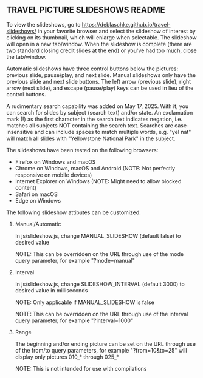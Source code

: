 
TRAVEL PICTURE SLIDESHOWS README
--------------------------------

To view the slideshows, go to https://deblaschke.github.io/travel-slideshows/
in your favorite browser and select the slideshow of interest by clicking on
its thumbnail, which will enlarge when selectable.  The slideshow will open in
a new tab/window.  When the slideshow is complete (there are two standard closing
credit slides at the end) or you've had too much, close the tab/window.

Automatic slideshows have three control buttons below the pictures: previous
slide, pause/play, and next slide.  Manual slideshows only have the previous
slide and next slide buttons.  The left arrow (previous slide), right arrow
(next slide), and escape (pause/play) keys can be used in lieu of the control
buttons.

A rudimentary search capability was added on May 17, 2025.  With it, you can
search for slides by subject (search text) and/or state.  An exclamation mark (!)
as the first character in the search text indicates negation, i.e. matches all
subjects NOT containing the search text.  Searches are case-insensitive and can
include spaces to match multiple words, e.g. "yel nat" will match all slides with
"Yellowstone National Park" in the subject.

The slideshows have been tested on the following browsers:
- Firefox on Windows and macOS
- Chrome on Windows, macOS and Android (NOTE: Not perfectly responsive on mobile devices)
- Internet Explorer on Windows (NOTE: Might need to allow blocked content)
- Safari on macOS
- Edge on Windows

The following slideshow attibutes can be customized:

   1) Manual/Automatic

      In js/slideshow.js, change MANUAL_SLIDESHOW (default false) to desired
      value

      NOTE: This can be overridden on the URL through use of the mode query
      parameter, for example "?mode=manual"

   2) Interval

      In js/slideshow.js, change SLIDESHOW_INTERVAL (default 3000) to desired
      value in milliseconds

      NOTE: Only applicable if MANUAL_SLIDESHOW is false

      NOTE: This can be overridden on the URL through use of the interval query
      parameter, for example "?interval=1000"

   3) Range

      The beginning and/or ending picture can be set on the URL through use of
      the from/to query parameters, for example "?from=10&to=25" will display
      only pictures 010_* through 025_*

      NOTE: This is not intended for use with compilations

